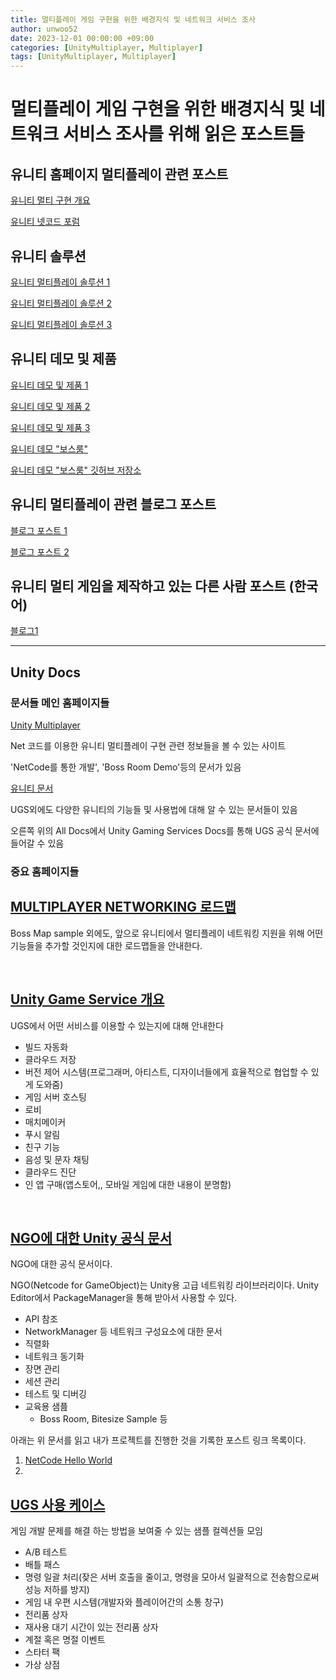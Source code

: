 ```yaml
---
title: 멀티플레이 게임 구현을 위한 배경지식 및 네트워크 서비스 조사
author: unwoo52
date: 2023-12-01 00:00:00 +09:00
categories: [UnityMultiplayer, Multiplayer]
tags: [UnityMultiplayer, Multiplayer]
---
```


# 멀티플레이 게임 구현을 위한 배경지식 및 네트워크 서비스 조사를 위해 읽은 포스트들

## 유니티 홈페이지 멀티플레이 관련 포스트
[유니티 멀티 구현 개요](https://blog.unity.com/games/how-to-choose-the-right-netcode-for-your-game)

[유니티 넷코드 포럼](https://unity.com/products/netcode)

## 유니티 솔루션

[유니티 멀티플레이 솔루션 1](https://unity.com/kr/solutions/multiplatform)

[유니티 멀티플레이 솔루션 2](https://unity.com/kr/solutions/multiplayer)

[유니티 멀티플레이 솔루션 3](https://unity.com/kr/solutions/gaming-services)

## 유니티 데모 및 제품
[유니티 데모 및 제품 1](https://unity.com/kr/demos/photon-fusion-battle-royale)

[유니티 데모 및 제품 2](https://unity.com/kr/products/game-server-hosting)

[유니티 데모 및 제품 3](https://unity.com/kr/products/matchmaker)

[유니티 데모 "보스룸"](https://blog.unity.com/kr/games/enter-the-boss-room-our-new-multiplayer-sample-game)

[유니티 데모 "보스룸" 깃허브 저장소](https://github.com/Unity-Technologies/com.unity.multiplayer.samples.coop)

## 유니티 멀티플레이 관련 블로그 포스트
[블로그 포스트 1](https://blog.unity.com/kr/engine-platform/multiplayer-networking-tools-launch-announcement)

[블로그 포스트 2](https://blog.unity.com/kr/games/ugs-multiplayer-launch-announcement)

## 유니티 멀티 게임을 제작하고 있는 다른 사람 포스트 (한국어)

[블로그1](https://husk321.tistory.com/410)

-----------

## Unity Docs

### 문서들 메인 홈페이지들

[Unity Multiplayer](https://docs-multiplayer.unity3d.com/)

Net 코드를 이용한 유니티 멀티플레이 구현 관련 정보들을 볼 수 있는 사이트

'NetCode를 통한 개발', 'Boss Room Demo'등의 문서가 있음

[유니티 문서](https://docs.unity.com/)

UGS외에도 다양한 유니티의 기능들 및 사용법에 대해 알 수 있는 문서들이 있음

오른쪽 위의 All Docs에서 Unity Gaming Services Docs를 통해 UGS 공식 문서에 들어갈 수 있음


### 중요 홈페이지들

## [MULTIPLAYER NETWORKING 로드맵](https://unity.com/roadmap/unity-platform/multiplayer-networking)

Boss Map sample 외에도, 앞으로 유니티에서 멀티플레이 네트워킹 지원을 위해 어떤 기능들을 추가할 것인지에 대한 로드맵들을 안내한다.

<br>

## [Unity Game Service 개요](https://docs.unity.com/ugs/en-us/manual/overview/manual/unity-gaming-services-home#Overview_of_services)

UGS에서 어떤 서비스를 이용할 수 있는지에 대해 안내한다

* 빌드 자동화
* 클라우드 저장
* 버전 제어 시스템(프로그래머, 아티스트, 디자이너들에게 효율적으로 협업할 수 있게 도와줌)
* 게임 서버 호스팅
* 로비
* 매치메이커
* 푸시 알림
* 친구 기능
* 음성 및 문자 채팅
* 클라우드 진단
* 인 앱 구매(앱스토어,, 모바일 게임에 대한 내용이 분명함)

<br>

## [NGO에 대한 Unity 공식 문서](https://docs-multiplayer.unity3d.com/netcode/current/about/)

NGO에 대한 공식 문서이다.

NGO(Netcode for GameObject)는 Unity용 고급 네트워킹 라이브러리이다. Unity Editor에서 PackageManager을 통해 받아서 사용할 수 있다.

* API 참조
* NetworkManager 등 네트워크 구성요소에 대한 문서
* 직렬화
* 네트워크 동기화
* 장면 관리
* 세션 관리
* 테스트 및 디버깅
* 교육용 샘픒
  * Boss Room, Bitesize Sample 등

아래는 위 문서를 읽고 내가 프로젝트를 진행한 것을 기록한 포스트 링크 목록이다.
1. [NetCode Hello World](https://unwoo52.github.io/posts/NetCode-Hello-World/)
2.


## [UGS 사용 케이스](https://docs.unity.com/ugs/solutions/manual/Welcome)

게임 개발 문제를 해결 하는 방법을 보여줄 수 있는 샘플 컬렉션들 모임

* A/B 테스트
* 배틀 패스
* 명령 일괄 처리(잦은 서버 호출을 줄이고, 명령을 모아서 일괄적으로 전송함으로써 성능 저하를 방지)
* 게임 내 우편 시스템(개발자와 플레이어간의 소통 창구)
* 전리품 상자
* 재사용 대기 시간이 있는 전리품 상자
* 계절 혹은 명절 이벤트
* 스타터 팩
* 가상 상점

